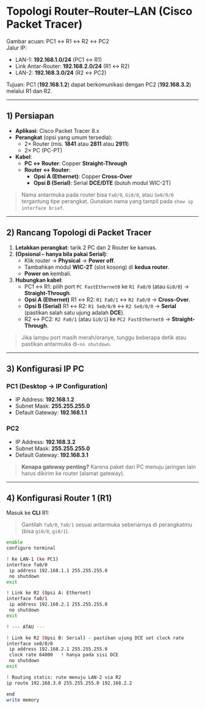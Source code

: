 #  Topologi Router–Router–LAN (Cisco Packet Tracer)

Gambar acuan: PC1 ↔ R1 ↔ R2 ↔ PC2  
Jalur IP:
- LAN-1: **192.168.1.0/24**  (PC1 ↔ R1)
- Link Antar-Router: **192.168.2.0/24** (R1 ↔ R2)
- LAN-2: **192.168.3.0/24**  (R2 ↔ PC2)

Tujuan: PC1 (**192.168.1.2**) dapat berkomunikasi dengan PC2 (**192.168.3.2**) melalui R1 dan R2.

---

## 1) Persiapan
- **Aplikasi**: Cisco Packet Tracer 8.x
- **Perangkat** (opsi yang umum tersedia):
  - 2× Router (mis. **1841** atau **2811** atau **2911**)
  - 2× PC (PC-PT)
- **Kabel**:
  - **PC ↔ Router**: Copper **Straight-Through**
  - **Router ↔ Router**:
    - **Opsi A (Ethernet)**: Copper **Cross-Over**
    - **Opsi B (Serial)**: Serial **DCE/DTE** (butuh modul WIC-2T)

> Nama antarmuka pada router bisa `Fa0/0`, `Gi0/0`, atau `Se0/0/0` tergantung tipe perangkat. Gunakan nama yang tampil pada `show ip interface brief`.

---

## 2) Rancang Topologi di Packet Tracer
1. **Letakkan perangkat**: tarik 2 PC dan 2 Router ke kanvas.
2. **(Opsional – hanya bila pakai Serial)**:  
   - Klik router → **Physical** → **Power off**.  
   - Tambahkan modul **WIC-2T** (slot kosong) di **kedua router**.  
   - **Power on** kembali.
3. **Hubungkan kabel**:
   - PC1 ↔ R1: pilih port `PC FastEthernet0` ke `R1 Fa0/0` (atau `Gi0/0`) → **Straight-Through**.
   - **Opsi A (Ethernet)** R1 ↔ R2: `R1 Fa0/1` ↔ `R2 Fa0/0` → **Cross-Over**.
   - **Opsi B (Serial)** R1 ↔ R2: `R1 Se0/0/0` ↔ `R2 Se0/0/0` → **Serial** (pastikan salah satu ujung adalah **DCE**).
   - R2 ↔ PC2: `R2 Fa0/1` (atau `Gi0/1`) ke `PC2 FastEthernet0` → **Straight-Through**.

> Jika lampu port masih merah/oranye, tunggu beberapa detik atau pastikan antarmuka di-`no shutdown`.

---

## 3) Konfigurasi IP PC
### PC1 (Desktop → IP Configuration)
- IP Address: **192.168.1.2**
- Subnet Mask: **255.255.255.0**
- Default Gateway: **192.168.1.1**

### PC2
- IP Address: **192.168.3.2**
- Subnet Mask: **255.255.255.0**
- Default Gateway: **192.168.3.1**

> **Kenapa gateway penting?** Karena paket dari PC menuju jaringan lain harus dikirim ke router (alamat gateway).

---

## 4) Konfigurasi Router 1 (R1)
Masuk ke **CLI** R1:

> Gantilah `fa0/0`, `fa0/1` sesuai antarmuka sebenarnya di perangkatmu (bisa `gi0/0`, `gi0/1`).

```bash
enable
configure terminal

! Ke LAN-1 (ke PC1)
interface fa0/0
 ip address 192.168.1.1 255.255.255.0
 no shutdown
exit

! Link ke R2 (Opsi A: Ethernet)
interface fa0/1
 ip address 192.168.2.1 255.255.255.0
 no shutdown
exit

! --- ATAU ---

! Link ke R2 (Opsi B: Serial) - pastikan ujung DCE set clock rate
interface se0/0/0
 ip address 192.168.2.1 255.255.255.0
 clock rate 64000   ! hanya pada sisi DCE
 no shutdown
exit

! Routing statis: rute menuju LAN-2 via R2
ip route 192.168.3.0 255.255.255.0 192.168.2.2

end
write memory
